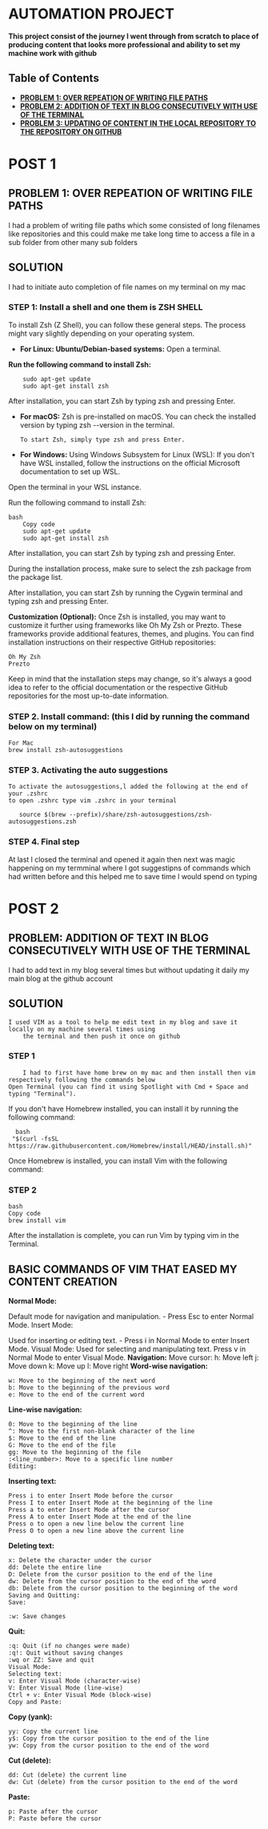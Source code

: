 # **AUTOMATION PROJECT**

**This project consist of the journey l went through from scratch to place of producing content that looks more professional and ability to set my machine work with github**

## Table of Contents
 - **[PROBLEM 1: OVER REPEATION OF WRITING FILE PATHS](#installation)**
 - **[PROBLEM 2: ADDITION OF TEXT IN BLOG CONSECUTIVELY WITH USE OF THE TERMINAL](#installation)**
 - **[PROBLEM 3: UPDATING OF CONTENT IN THE LOCAL REPOSITORY TO THE REPOSITORY ON GITHUB](https://github.com/23W-GBAC/Oscarkyamuwendo/blob/main/post%203.md)**


# POST 1 
## **PROBLEM 1: OVER REPEATION OF WRITING FILE PATHS**
   I had a problem of writing file paths which some consisted of long filenames like repositories and this could make me take long time to access a file in a sub folder from other many sub folders 


## SOLUTION
I had to initiate auto completion of file names on my terminal on my mac


### STEP 1: Install a shell and one them is ZSH SHELL
To install Zsh (Z Shell), you can follow these general steps. The process might vary slightly depending on 
     your operating system.

- **For Linux: Ubuntu/Debian-based systems:**
		Open a terminal.

**Run the following command to install Zsh:**

		sudo apt-get update
		sudo apt-get install zsh
	
After installation, you can start Zsh by typing zsh and pressing Enter.

	
- **For macOS:**
Zsh is pre-installed on macOS. You can check the installed version by typing zsh --version in the terminal.

      To start Zsh, simply type zsh and press Enter.

- **For Windows:**
Using Windows Subsystem for Linux (WSL):
If you don't have WSL installed, follow the instructions on the official Microsoft documentation to set up WSL.

Open the terminal in your WSL instance.

Run the following command to install Zsh:

	bash
		Copy code
		sudo apt-get update
		sudo apt-get install zsh
After installation, you can start Zsh by typing zsh and pressing Enter.


During the installation process, make sure to select the zsh package from the package list.

After installation, you can start Zsh by running the Cygwin terminal and typing zsh and pressing Enter.

**Customization (Optional):**
	Once Zsh is installed, you may want to customize it further using frameworks like Oh My Zsh or Prezto.
        These frameworks provide additional features, themes, and plugins. You can find installation instructions 
	on their respective GitHub repositories:

	Oh My Zsh
	Prezto
Keep in mind that the installation steps may change, so it's always a good idea to refer to the official documentation 							or the respective GitHub repositories for the most up-to-date information.

### STEP 2. Install command: (this l did by running the command below on my terminal)
	For Mac
	brew install zsh-autosuggestions

### STEP 3. Activating the auto suggestions
      
	To activate the autosuggestions,l added the following at the end of your .zshrc
	to open .zshrc type vim .zshrc in your terminal

       source $(brew --prefix)/share/zsh-autosuggestions/zsh-autosuggestions.zsh

### STEP 4. Final step
At last l closed the terminal and opened it again then next was magic happening on my termminal where l got suggestipns of 						commands which had written before and this helped me to save time l would spend on typing 

 
 # POST 2
 ## PROBLEM: ADDITION OF TEXT IN BLOG CONSECUTIVELY WITH USE OF THE TERMINAL
I had to add text in my blog several times but without updating it daily my main blog at the github account

## SOLUTION
  	I used VIM as a tool to help me edit text in my blog and save it locally on my machine several times using 
        the terminal and then push it once on github 
### STEP 1
        I had to first have home brew on my mac and then install then vim respectively following the commands below
	Open Terminal (you can find it using Spotlight with Cmd + Space and typing "Terminal").

If you don't have Homebrew installed, you can install it by running the following command:

      bash
	 "$(curl -fsSL https://raw.githubusercontent.com/Homebrew/install/HEAD/install.sh)"
Once Homebrew is installed, you can install Vim with the following command:

### STEP 2
	bash
	Copy code
	brew install vim
After the installation is complete, you can run Vim by typing vim in the Terminal.

## BASIC COMMANDS OF VIM THAT EASED MY CONTENT CREATION
**Normal Mode:**
	
Default mode for navigation and manipulation.
	- Press Esc to enter Normal Mode.
	Insert Mode:
	
Used for inserting or editing text.
	- Press i in Normal Mode to enter Insert Mode.
	Visual Mode:
		Used for selecting and manipulating text.
	Press v in Normal Mode to enter Visual Mode.
**Navigation:**
	Move cursor:
	h: Move left
	j: Move down
	k: Move up
	l: Move right
**Word-wise navigation:**
	
	w: Move to the beginning of the next word
	b: Move to the beginning of the previous word
	e: Move to the end of the current word
**Line-wise navigation:**
	
	0: Move to the beginning of the line
	^: Move to the first non-blank character of the line
	$: Move to the end of the line
	G: Move to the end of the file
	gg: Move to the beginning of the file
	:<line_number>: Move to a specific line number
	Editing:
**Inserting text:**
	
	Press i to enter Insert Mode before the cursor
	Press I to enter Insert Mode at the beginning of the line
	Press a to enter Insert Mode after the cursor
	Press A to enter Insert Mode at the end of the line
	Press o to open a new line below the current line
	Press O to open a new line above the current line
**Deleting text:**
	
	x: Delete the character under the cursor
	dd: Delete the entire line
	D: Delete from the cursor position to the end of the line
	dw: Delete from the cursor position to the end of the word
	db: Delete from the cursor position to the beginning of the word
	Saving and Quitting:
	Save:
	
	:w: Save changes
**Quit:**
	
	:q: Quit (if no changes were made)
	:q!: Quit without saving changes
	:wq or ZZ: Save and quit
	Visual Mode:
	Selecting text:
	v: Enter Visual Mode (character-wise)
	V: Enter Visual Mode (line-wise)
	Ctrl + v: Enter Visual Mode (block-wise)
	Copy and Paste:
**Copy (yank):**
	
	yy: Copy the current line
	y$: Copy from the cursor position to the end of the line
	yw: Copy from the cursor position to the end of the word
**Cut (delete):**
	
	dd: Cut (delete) the current line
	dw: Cut (delete) from the cursor position to the end of the word
**Paste:**
	
	p: Paste after the cursor
	P: Paste before the cursor

